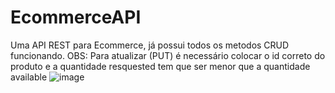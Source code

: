 # EcommerceAPI
Uma API REST para Ecommerce, já possui todos os metodos CRUD funcionando.
OBS: Para atualizar (PUT) é necessário colocar o id correto do produto e a quantidade resquested tem que ser menor que a quantidade available
![image](https://user-images.githubusercontent.com/60262897/188033386-16e6a549-9d39-4614-9ba6-7eda275d1b8a.png)
